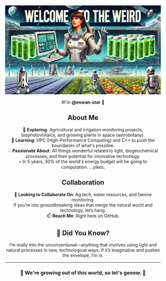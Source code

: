 <div align="center">
  
![yerp](https://github.com/eswan-star/pics/blob/main/fjisfjs%20.jpeg)

#I'm **@eswan-star** 🤫

## About Me
🌱 **Exploring**: Agricultural and irrigation monitoring projects, biophotovoltaics, and growing plants in space (astrobotany).<br>
🚀 **Learning**: HPC (High-Performance Computing) and C++ to push the boundaries of what's possible.<br>
💡 **Passionate About**: All things wonderful related to light, biogeochemical processes, and their potential for innovative technology.<br>
💀 In 5 years, 30% of the world's energy budget will be going to computation. ...yikes.<br>

## Collaboration
💞 **Looking to Collaborate On**: Ag tech, water resources, and famine monitoring. <br>
If you’re into groundbreaking ideas that merge the natural world and technology, let’s hang.<br>
📫 **Reach Me**: Right here on GitHub. <br>

## 🧠 Did You Know?
I’m really into the unconventional—anything that involves using light and natural processes in new, technological ways. If it’s imaginative and pushes the envelope, I’m in.<br>

---

### 🌌 We're growing out of this world, so let's geeew. 🌱
</div>


<!---
eswan-star/eswan-star is a ✨ special ✨ repository because its `README.md` (this file) appears on your GitHub profile.
You can click the Preview link to take a look at your changes.
--->
